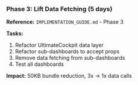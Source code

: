### Phase 3: Lift Data Fetching (5 days)

**Reference:** `IMPLEMENTATION_GUIDE.md` - Phase 3

**Tasks:**

1. Refactor UltimateCockpit data layer
2. Refactor sub-dashboards to accept props
3. Remove data fetching from sub-dashboards
4. Test all dashboards

**Impact:** 50KB bundle reduction, 3x → 1x data calls
